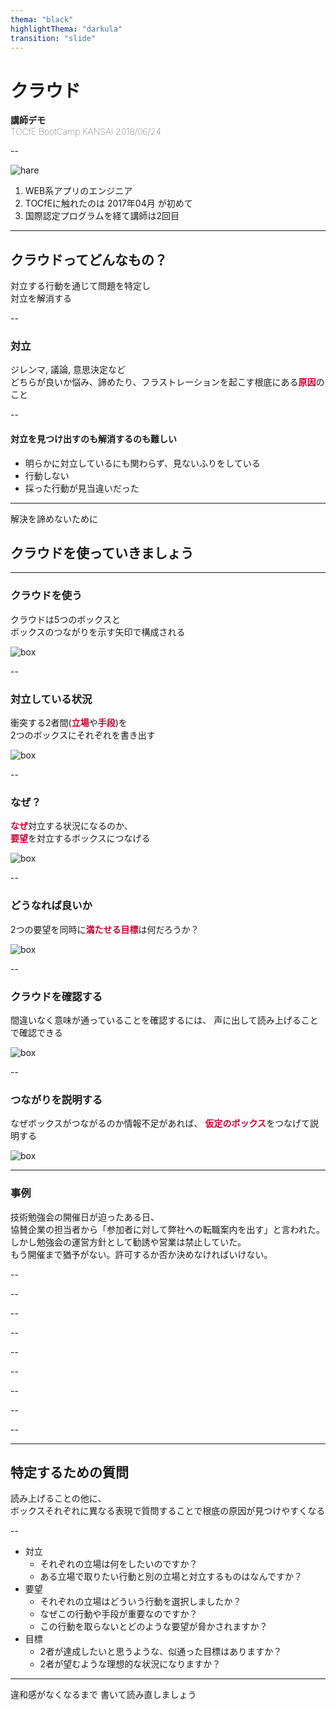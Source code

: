 ```yaml
---
thema: "black"
highlightThema: "darkula"
transition: "slide"
---
```


<!-- .slide: data-background-image="img/front_page.jpg" -->

# クラウド

<span style="font-weight: 600;">講師デモ</span>  
<span style="font-weight: 20;">TOCfE BootCamp KANSAI 2018/06/24</span>

--

![hare](img/icon_20171009.jpg) <!-- .element height="10%" width="10%" align="left" -->

  1. WEB系アプリのエンジニア
  2. TOCfEに触れたのは 2017年04月 が初めて
  3. 国際認定プログラムを経て講師は2回目

---

## クラウドってどんなもの？

対立する行動を通じて問題を特定し  
対立を解消する <!-- .element: class="fragment fade-up" -->

--

### 対立

ジレンマ, 議論, 意思決定など  
どちらが良いか悩み、諦めたり、フラストレーションを起こす根底にある<span style="color: #c03; font-weight: 900;">原因</span>のこと

--

#### 対立を見つけ出すのも解消するのも難しい

- 明らかに対立しているにも関わらず、見ないふりをしている  <!-- .element: class="fragment" -->
- 行動しない  <!-- .element: class="fragment" -->
- 採った行動が見当違いだった <!-- .element: class="fragment" -->

---

解決を諦めないために

## クラウドを使っていきましょう

---

### クラウドを使う

クラウドは5つのボックスと  
ボックスのつながりを示す矢印で構成される

![box](img/blank_box.jpg) <!-- .element height="80%" width="80%" -->

--

### 対立している状況

衝突する2者間(<span style="color: #c03; font-weight: 900;">立場</span>や<span style="color: #c03; font-weight: 900;">手段</span>)を  
2つのボックスにそれぞれを書き出す

![box](img/hightlight_right.jpg) <!-- .element height="80%" width="80%" -->

--

### なぜ？

<span style="color: #c03; font-weight: 900;">なぜ</span>対立する状況になるのか、  
<span style="color: #c03; font-weight: 900;">要望</span>を対立するボックスにつなげる

![box](img/hightlight_center.jpg) <!-- .element height="80%" width="80%" -->

--

### どうなれば良いか

2つの要望を同時に<span style="color: #c03; font-weight: 900;">満たせる目標</span>は何だろうか？

![box](img/hightlight_left.jpg) <!-- .element height="80%" width="80%" -->

--

### クラウドを確認する

間違いなく意味が通っていることを確認するには、
声に出して読み上げることで確認できる

![box](img/finish.jpg) <!-- .element height="70%" width="70%" -->

--

### つながりを説明する

なぜボックスがつながるのか情報不足があれば、
<span  style="color: #c03; font-weight: 900;">仮定のボックス</span>をつなげて説明する

![box](img/plus.jpg) <!-- .element height="80%" width="80%" -->

---

<!-- .slide: style="text-align: left;" -->

### 事例

技術勉強会の開催日が迫ったある日、  
協賛企業の担当者から「参加者に対して弊社への転職案内を出す」と言われた。  
しかし勉強会の運営方針として勧誘や営業は禁止していた。  
もう開催まで猶予がない。許可するか否か決めなければいけない。

--

<!-- .slide: data-background-image="img/01_cloud.jpg" data-background-size="contain" -->

--

<!-- .slide: data-background-image="img/02_cloud.jpg" data-background-size="contain" -->

--

<!-- .slide: data-background-image="img/03_0_cloud.jpg" data-background-size="contain" -->

--

<!-- .slide: data-background-image="img/03_1_cloud.jpg" data-background-size="contain" -->

--

<!-- .slide: data-background-image="img/03_2_cloud.jpg" data-background-size="contain" -->

--

<!-- .slide: data-background-image="img/03_3_cloud.jpg" data-background-size="contain" -->

--

<!-- .slide: data-background-image="img/03_4_cloud.jpg" data-background-size="contain" -->

--

<!-- .slide: data-background-image="img/03_5_cloud.jpg" data-background-size="contain" -->

--

<!-- .slide: data-background-image="img/04_cloud.jpg" data-background-size="contain" -->

---

## 特定するための質問

読み上げることの他に、  
ボックスそれぞれに異なる表現で質問することで根底の原因が見つけやすくなる

--

<!-- .slide: style="font-size: 90%;" -->

- 対立
  + それぞれの立場は何をしたいのですか？  <!-- .element: class="fragment" -->
  + ある立場で取りたい行動と別の立場と対立するものはなんですか？  <!-- .element: class="fragment" -->
- 要望
  + それぞれの立場はどういう行動を選択しましたか？  <!-- .element: class="fragment" -->
  + なぜこの行動や手段が重要なのですか？  <!-- .element: class="fragment" -->
  + この行動を取らないとどのような要望が脅かされますか？  <!-- .element: class="fragment" -->
- 目標
  + 2者が達成したいと思うような、似通った目標はありますか？  <!-- .element: class="fragment" -->
  + 2者が望むような理想的な状況になりますか？  <!-- .element: class="fragment" -->

---

違和感がなくなるまで
書いて読み直しましょう